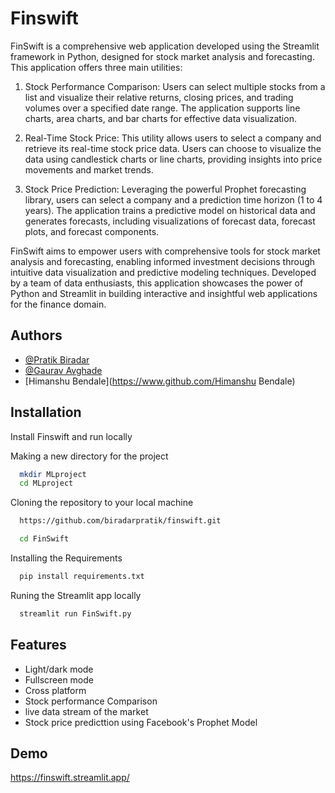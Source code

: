 
# Finswift


FinSwift is a comprehensive web application developed using the Streamlit framework in Python, designed for stock market analysis and forecasting. This application offers three main utilities:

1. Stock Performance Comparison: Users can select multiple stocks from a list and visualize their relative returns, closing prices, and trading volumes over a specified date range. The application supports line charts, area charts, and bar charts for effective data visualization.

2. Real-Time Stock Price: This utility allows users to select a company and retrieve its real-time stock price data. Users can choose to visualize the data using candlestick charts or line charts, providing insights into price movements and market trends.

3. Stock Price Prediction: Leveraging the powerful Prophet forecasting library, users can select a company and a prediction time horizon (1 to 4 years). The application trains a predictive model on historical data and generates forecasts, including visualizations of forecast data, forecast plots, and forecast components.

FinSwift aims to empower users with comprehensive tools for stock market analysis and forecasting, enabling informed investment decisions through intuitive data visualization and predictive modeling techniques. Developed by a team of data enthusiasts, this application showcases the power of Python and Streamlit in building interactive and insightful web applications for the finance domain.


## Authors

- [@Pratik Biradar](https://www.github.com/biradarpratik)
- [@Gaurav Avghade](https://www.github.com/gauravavghade)
- [Himanshu Bendale](https://www.github.com/Himanshu Bendale)




## Installation

Install Finswift and run locally

Making a new directory for the project
```bash
  mkdir MLproject
  cd MLproject
```  
Cloning the repository to your local machine
```bash
  https://github.com/biradarpratik/finswift.git
```
```bash
  cd FinSwift
``` 
Installing the Requirements 
```bash
  pip install requirements.txt
``` 

Runing the Streamlit app locally

```bash
  streamlit run FinSwift.py
``` 

## Features

- Light/dark mode 
- Fullscreen mode
- Cross platform
- Stock performance Comparison
- live data stream of the market 
- Stock price predicttion using Facebook's Prophet Model


## Demo

https://finswift.streamlit.app/

